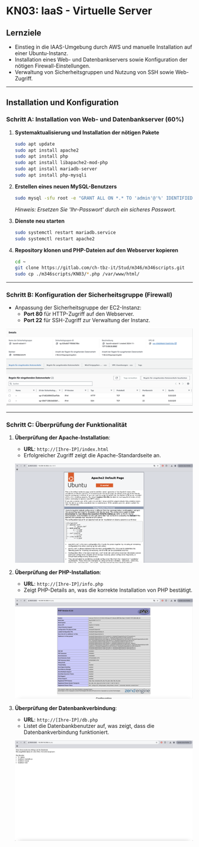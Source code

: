 
# KN03: IaaS - Virtuelle Server

## Lernziele
- Einstieg in die IAAS-Umgebung durch AWS und manuelle Installation auf einer Ubuntu-Instanz.
- Installation eines Web- und Datenbankservers sowie Konfiguration der nötigen Firewall-Einstellungen.
- Verwaltung von Sicherheitsgruppen und Nutzung von SSH sowie Web-Zugriff.

---

## Installation und Konfiguration

### Schritt A: Installation von Web- und Datenbankserver (60%)

1. **Systemaktualisierung und Installation der nötigen Pakete**
   ```bash
   sudo apt update
   sudo apt install apache2
   sudo apt install php
   sudo apt install libapache2-mod-php
   sudo apt install mariadb-server
   sudo apt install php-mysqli
   ```

2. **Erstellen eines neuen MySQL-Benutzers**
   ```bash
   sudo mysql -sfu root -e "GRANT ALL ON *.* TO 'admin'@'%' IDENTIFIED BY 'Ihr-Passwort' WITH GRANT OPTION;"
   ```
   *Hinweis: Ersetzen Sie 'Ihr-Passwort' durch ein sicheres Passwort.*

3. **Dienste neu starten**
   ```bash
   sudo systemctl restart mariadb.service
   sudo systemctl restart apache2
   ```

4. **Repository klonen und PHP-Dateien auf den Webserver kopieren**
   ```bash
   cd ~
   git clone https://gitlab.com/ch-tbz-it/Stud/m346/m346scripts.git
   sudo cp ./m346scripts/KN03/*.php /var/www/html/
   ```

---

### Schritt B: Konfiguration der Sicherheitsgruppe (Firewall)

- Anpassung der Sicherheitsgruppe der EC2-Instanz:
  - **Port 80** für HTTP-Zugriff auf den Webserver.
  - **Port 22** für SSH-Zugriff zur Verwaltung der Instanz.

![Sicherheitsgruppe](images/Sicherheitsgruppe.png)

---

### Schritt C: Überprüfung der Funktionalität

1. **Überprüfung der Apache-Installation**:
   - **URL**: `http://[Ihre-IP]/index.html`
   - Erfolgreicher Zugriff zeigt die Apache-Standardseite an.

   ![Apache Standardseite](images/index.htmlSeite.png)

2. **Überprüfung der PHP-Installation**:
   - **URL**: `http://[Ihre-IP]/info.php`
   - Zeigt PHP-Details an, was die korrekte Installation von PHP bestätigt.

   ![PHP Info Seite](images/info.phpSeite.png)

3. **Überprüfung der Datenbankverbindung**:
   - **URL**: `http://[Ihre-IP]/db.php`
   - Listet die Datenbankbenutzer auf, was zeigt, dass die Datenbankverbindung funktioniert.

   ![Datenbank-Verbindung](images/db.phpSeite.png)
